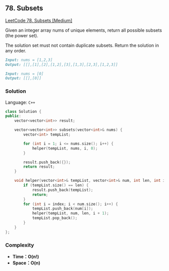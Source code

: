 ## **78. Subsets**

[LeetCode 78. Subsets [Medium]](https://leetcode.com/problems/subsets/description/)

Given an integer array nums of unique elements, return all possible subsets (the power set).

The solution set must not contain duplicate subsets. Return the solution in any order.



```markdown
Input: nums = [1,2,3]
Output: [[],[1],[2],[1,2],[3],[1,3],[2,3],[1,2,3]]
```

```markdown
Input: nums = [0]
Output: [[],[0]]
```


### **Solution**


Language: `C++`
``` C++
class Solution {
public:
    vector<vector<int>> result;

    vector<vector<int>> subsets(vector<int>& nums) {
        vector<int> tempList;

        for (int i = 1; i <= nums.size(); i++) {
            helper(tempList, nums, i, 0);
        }

        result.push_back({});
        return result;
    }

    void helper(vector<int>& tempList, vector<int>& num, int len, int index) {
        if (tempList.size() == len) {
            result.push_back(tempList);
            return;
        }
        for (int i = index; i < num.size(); i++) {
            tempList.push_back(num[i]);
            helper(tempList, num, len, i + 1);
            tempList.pop_back();
        }
    }
};
```
### **Complexity**
* **Time：O(n!)**
* **Space：O(n)**
